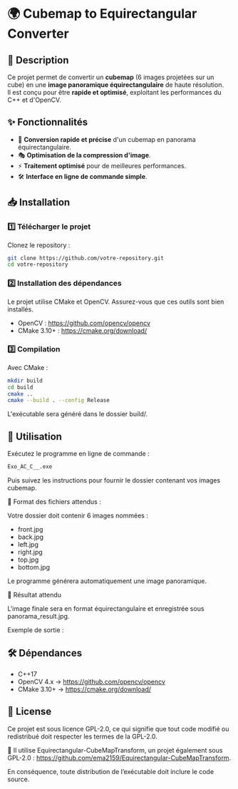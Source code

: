 # 🌍 Cubemap to Equirectangular Converter

## 📌 Description

Ce projet permet de convertir un **cubemap** (6 images projetées sur un cube) en une **image panoramique équirectangulaire** de haute résolution.  
Il est conçu pour être **rapide et optimisé**, exploitant les performances du C++ et d'OpenCV.

## ✨ Fonctionnalités

- 🔄 **Conversion rapide et précise** d'un cubemap en panorama équirectangulaire.
- 🎭 **Optimisation de la compression d'image**.
- ⚡ **Traitement optimisé** pour de meilleures performances.
- 🛠️ **Interface en ligne de commande simple**.

## 📥 Installation

### 1️⃣ Télécharger le projet

Clonez le repository :
```bash
git clone https://github.com/votre-repository.git
cd votre-repository
```

### 2️⃣ Installation des dépendances

Le projet utilise CMake et OpenCV. Assurez-vous que ces outils sont bien installés.

- OpenCV : https://github.com/opencv/opencv
- CMake 3.10+ : https://cmake.org/download/


### 3️⃣ Compilation

Avec CMake :

```bash
mkdir build
cd build
cmake ..
cmake --build . --config Release
```

L'exécutable sera généré dans le dossier build/.

## 🚀 Utilisation

Exécutez le programme en ligne de commande :

```bash
Exo_AC_C__.exe
```

Puis suivez les instructions pour fournir le dossier contenant vos images cubemap.

📌 Format des fichiers attendus :

Votre dossier doit contenir 6 images nommées :
- front.jpg
- back.jpg
- left.jpg
- right.jpg
- top.jpg
- bottom.jpg

Le programme générera automatiquement une image panoramique.

📸 Résultat attendu

L'image finale sera en format équirectangulaire et enregistrée sous panorama_result.jpg.

Exemple de sortie :


## 🛠️ Dépendances

- C++17
- OpenCV 4.x → https://github.com/opencv/opencv
- CMake 3.10+ → https://cmake.org/download/

## 📝 License

Ce projet est sous licence GPL-2.0, ce qui signifie que tout code modifié ou redistribué doit respecter les termes de la GPL-2.0.

🔹 Il utilise Equirectangular-CubeMapTransform, un projet également sous GPL-2.0 :
https://github.com/ema2159/Equirectangular-CubeMapTransform.

En conséquence, toute distribution de l’exécutable doit inclure le code source.
